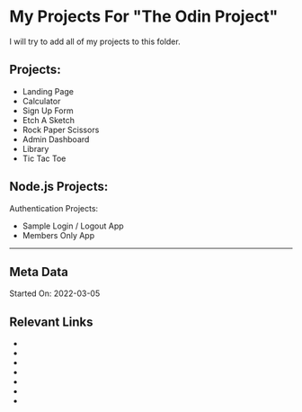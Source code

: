 # My Projects For "The Odin Project"

I will try to add all of my projects to this folder.

## Projects:

- Landing Page
- Calculator
- Sign Up Form
- Etch A Sketch
- Rock Paper Scissors
- Admin Dashboard
- Library
- Tic Tac Toe

Node.js Projects:
- 

Authentication Projects:
- Sample Login / Logout App
- Members Only App



---

## Meta Data

Started On: 2022-03-05


## Relevant Links

- []()
- []()
- []()
- []()
- []()
- []()
- []()
